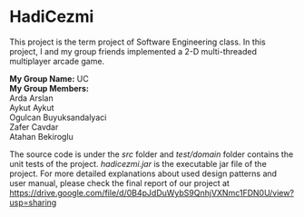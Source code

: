 # HadiCezmi
This project is the term project of Software Engineering class. In this project, I and my group friends implemented a 2-D multi-threaded multiplayer arcade game.<br/>

**My Group Name:** UC<br/>
**My Group Members:** <br/>
Arda Arslan<br/>
Aykut Aykut<br/>
Ogulcan Buyuksandalyaci<br/>
Zafer Cavdar<br/>
Atahan Bekiroglu<br/>

The source code is under the *src* folder and *test/domain* folder contains the unit tests of the project. *hadicezmi.jar* is the executable jar file of the project. For more detailed explanations about used design patterns and user manual, please check the final report of our project at https://drive.google.com/file/d/0B4pJdDuWybS9QnhjVXNmc1FDN0U/view?usp=sharing